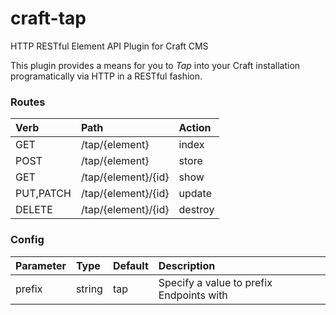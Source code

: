 # craft-tap

HTTP RESTful Element API Plugin for Craft CMS

This plugin provides a means for you to *Tap* into your Craft installation programatically via HTTP in a RESTful fashion.

### Routes

Verb      | Path                | Action
:---      | :---                | :-----
GET       | /tap/{element}      | index
POST      | /tap/{element}      | store
GET       | /tap/{element}/{id} | show
PUT,PATCH | /tap/{element}/{id} | update
DELETE    | /tap/{element}/{id} | destroy

### Config

Parameter | Type   | Default | Description
:-------- | :---   | :------ | :----------
prefix    | string | tap     | Specify a value to prefix Endpoints with
